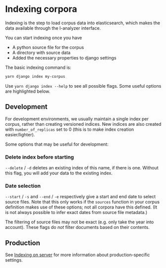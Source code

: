 # Indexing corpora

Indexing is the step to load corpus data into elasticsearch, which makes the data available through the I-analyzer interface.

You can start indexing once you have
- A python source file for the corpus
- A directory with source data
- Added the necessary properties to django settings

The basic indexing command is:

```bash
yarn django index my-corpus
```

Use `yarn django index --help` to see all possible flags. Some useful options are highlighted below.

## Development

For development environments, we usually maintain a single index per corpus, rather than creating versioned indices. New indices are also created with `number_of_replicas` set to 0 (this is to make index creation easier/lighter).

Some options that may be useful for development:

### Delete index before starting

`--delete` / `-d` deletes an existing index of this name, if there is one. Without this flag, you will add your data to the existing index.

### Date selection

`--start` / `-s` and `--end` / `-e` respectively give a start and end date to select source files. Note that this only works if the `sources` function in your corpus definition makes use of these options; not all corpora have this defined. (It is not always possible to infer exact dates from source file metadata.)

The filtering of source files may not be exact (e.g. only take the year into account). These flags do *not* filter documents based on their contents.


## Production

See [Indexing on server](documentation/Indexing-on-server.md) for more information about production-specific settings.
